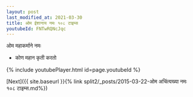 ```yaml
---
layout: post
last_modified_at: 2021-03-30
title: ओम ईशानाय नमः १०८ टाइम्स
youtubeId: FNTwRQNcJqc
---
```

 
 
 ओम महाकर्माने नमः  
 
 -  कोण महान कृती करतो 
 
  
 
  
 
 
 
 
 
 


{% include youtubePlayer.html id=page.youtubeId %}
 
[Next]({{ site.baseurl }}{% link  split2/_posts/2015-03-22-ओम अचिंत्यख्या नमः १०८ टाइम्स.md%})
 

